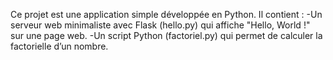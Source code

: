 Ce projet est une application simple développée en Python. Il contient :
-Un serveur web minimaliste avec Flask (hello.py) qui affiche "Hello, World !" sur une page web.
-Un script Python (factoriel.py) qui permet de calculer la factorielle d’un nombre.
